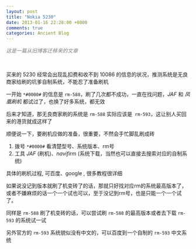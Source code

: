 ```yaml
---
layout: post
title: "Nokia 5230"
date: 2013-01-16 22:28:00 +0800
comments: true
categories: Ancient Blog
---
```


*<font color = "gray">这是一篇从旧博客迁移来的文章</font>*

<br />

买来的 5230 经常会出现乱扣费和收不到 10086 的信息的状况，推测系统是无良商家给刷的坑爹自制系统，不能忍了准备刷机

<!-- more -->

一开始 `*#0000#` 的信息是 `rm-588`，刷了几次都不成功，一直在找问题，*JAF* 和 *凤凰刷机* 都试过了，也换了好多系统，都无效

后来才知道，那无良商家刷的系统是 `rm-588` 实际应该是` rm-593`，这让别人买回来的港货就成这样了

顺便说一下，要刷机应做的准备，很重要，不然会手忙脚乱刷成砖

1. 拨号 `*#0000#` 看清楚型号、系统版本、rm号
2. 工具 *JAF* (刷机)、*navifirm* (系统下载，当然也可以直接去搜索对应的自制系统)

具体的刷机过程, 可百度、google , 很多教程很详细

如果说没记到版本就刷了机变砖了的话，那就只好找对应rm的系统最高版本了，或者不嫌麻烦的话一个一个试也可以，至于没记到rm号，也是只能一个一个试了。

同样是 `rm-588` 刷了机变砖的话，可以尝试刷 `rm-588` 的最高版本或者去下载 `rm-593` 的系统试一试

另外官方的 `rm-593` 系统貌似没有中文的，可以百度到一个自制的 `rm-593` 中文系统